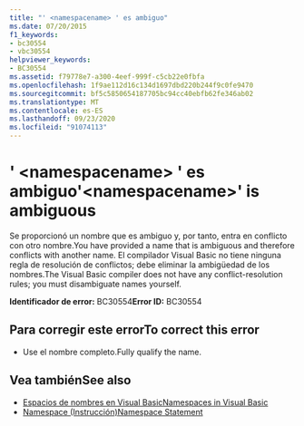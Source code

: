 ```yaml
---
title: "' <namespacename> ' es ambiguo"
ms.date: 07/20/2015
f1_keywords:
- bc30554
- vbc30554
helpviewer_keywords:
- BC30554
ms.assetid: f79778e7-a300-4eef-999f-c5cb22e0fbfa
ms.openlocfilehash: 1f9ae112d16c134d1697dbd220b244f9c0fe9470
ms.sourcegitcommit: bf5c5850654187705bc94cc40ebfb62fe346ab02
ms.translationtype: MT
ms.contentlocale: es-ES
ms.lasthandoff: 09/23/2020
ms.locfileid: "91074113"
---
```

# <a name="namespacename-is-ambiguous"></a><span data-ttu-id="ffea2-102">' \<namespacename> ' es ambiguo</span><span class="sxs-lookup"><span data-stu-id="ffea2-102">'\<namespacename>' is ambiguous</span></span>

<span data-ttu-id="ffea2-103">Se proporcionó un nombre que es ambiguo y, por tanto, entra en conflicto con otro nombre.</span><span class="sxs-lookup"><span data-stu-id="ffea2-103">You have provided a name that is ambiguous and therefore conflicts with another name.</span></span> <span data-ttu-id="ffea2-104">El compilador Visual Basic no tiene ninguna regla de resolución de conflictos; debe eliminar la ambigüedad de los nombres.</span><span class="sxs-lookup"><span data-stu-id="ffea2-104">The Visual Basic compiler does not have any conflict-resolution rules; you must disambiguate names yourself.</span></span>  
  
 <span data-ttu-id="ffea2-105">**Identificador de error:** BC30554</span><span class="sxs-lookup"><span data-stu-id="ffea2-105">**Error ID:** BC30554</span></span>  
  
## <a name="to-correct-this-error"></a><span data-ttu-id="ffea2-106">Para corregir este error</span><span class="sxs-lookup"><span data-stu-id="ffea2-106">To correct this error</span></span>  
  
- <span data-ttu-id="ffea2-107">Use el nombre completo.</span><span class="sxs-lookup"><span data-stu-id="ffea2-107">Fully qualify the name.</span></span>  
  
## <a name="see-also"></a><span data-ttu-id="ffea2-108">Vea también</span><span class="sxs-lookup"><span data-stu-id="ffea2-108">See also</span></span>

- [<span data-ttu-id="ffea2-109">Espacios de nombres en Visual Basic</span><span class="sxs-lookup"><span data-stu-id="ffea2-109">Namespaces in Visual Basic</span></span>](../programming-guide/program-structure/namespaces.md)
- [<span data-ttu-id="ffea2-110">Namespace (Instrucción)</span><span class="sxs-lookup"><span data-stu-id="ffea2-110">Namespace Statement</span></span>](../language-reference/statements/namespace-statement.md)
